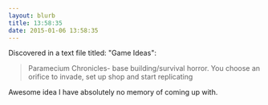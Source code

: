 ```yaml
---
layout: blurb
title: 13:58:35
date: 2015-01-06 13:58:35
---
```

Discovered in a text file titled: "Game Ideas":

> Paramecium Chronicles- base building/survival horror. You choose an orifice to invade, set up shop and start replicating

Awesome idea I have absolutely no memory of coming up with.